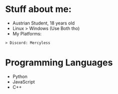 # Stuff about me: 
* Austrian Student, 18 years old
* Linux > Windows
    (Use Both tho)
* My Platforms:
```
> Discord: Mercyless
```
# Programming Languages
* Python
* JavaScript
* C++
